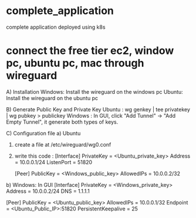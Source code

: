 # complete_application
complete application deployed using k8s

# connect the free tier ec2, window pc, ubuntu pc, mac through wireguard
A) Installation
Windows: Install the wireguard on the windows pc
Ubuntu: Install the wireguard on the ubuntu pc

B) Generate Public Key and Private Key
Ubuntu : wg genkey | tee privatekey | wg pubkey > publickey
Windows : In GUI, click "Add Tunnel" -> "Add Empty Tunnel", it generate both types of keys.

C) Configuration file
a) Ubuntu
  1) create a file at /etc/wireguard/wg0.conf
  2) write this code :
     [Interface]
     PrivateKey = <Ubuntu_private_key>
     Address = 10.0.0.1/24
     ListenPort = 51820

     [Peer]
     PublicKey = <Windows_public_key>
     AllowedIPs = 10.0.0.2/32
     
b) Windows: In GUI
  [Interface]
  PrivateKey = <Windows_private_key>
  Address = 10.0.0.2/24
  DNS = 1.1.1.1

  [Peer]
  PublicKey = <Ubuntu_public_key>
  AllowedIPs = 10.0.0.1/32
  Endpoint = <Ubuntu_Public_IP>:51820
  PersistentKeepalive = 25


